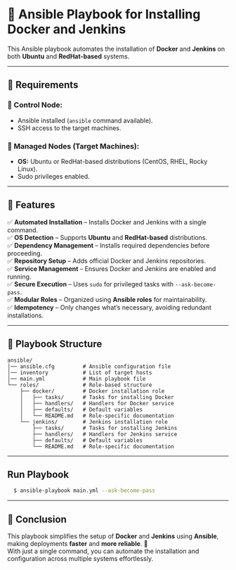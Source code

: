 # 🚀 Ansible Playbook for Installing Docker and Jenkins

This Ansible playbook automates the installation of **Docker** and **Jenkins** on both **Ubuntu** and **RedHat-based** systems.

---

## 📌 Requirements

### 🔹 Control Node:
- Ansible installed (`ansible` command available).
- SSH access to the target machines.

### 🔹 Managed Nodes (Target Machines):
- **OS:** Ubuntu or RedHat-based distributions (CentOS, RHEL, Rocky Linux).
- Sudo privileges enabled.

---

## 📌 Features

✅ **Automated Installation** – Installs Docker and Jenkins with a single command.  
✅ **OS Detection** – Supports **Ubuntu** and **RedHat-based** distributions.  
✅ **Dependency Management** – Installs required dependencies before proceeding.  
✅ **Repository Setup** – Adds official Docker and Jenkins repositories.  
✅ **Service Management** – Ensures Docker and Jenkins are enabled and running.  
✅ **Secure Execution** – Uses `sudo` for privileged tasks with `--ask-become-pass`.  
✅ **Modular Roles** – Organized using **Ansible roles** for maintainability.  
✅ **Idempotency** – Only changes what’s necessary, avoiding redundant installations.  

---

## 📂 Playbook Structure

```plaintext
ansible/
│── ansible.cfg         # Ansible configuration file
│── inventory           # List of target hosts
│── main.yml            # Main playbook file
└── roles/              # Role-based structure
    ├── docker/         # Docker installation role
    │   ├── tasks/      # Tasks for installing Docker
    │   ├── handlers/   # Handlers for Docker service
    │   ├── defaults/   # Default variables
    │   └── README.md   # Role-specific documentation
    └── jenkins/        # Jenkins installation role
        ├── tasks/      # Tasks for installing Jenkins
        ├── handlers/   # Handlers for Jenkins service
        ├── defaults/   # Default variables
        └── README.md   # Role-specific documentation
```
---
## Run Playbook 
```sh
  $ ansible-playbook main.yml --ask-become-pass
```
---

## 🎯 Conclusion

This playbook simplifies the setup of **Docker** and **Jenkins** using **Ansible**, making deployments **faster** and **more reliable**. 🚀  
With just a single command, you can automate the installation and configuration across multiple systems effortlessly.  

